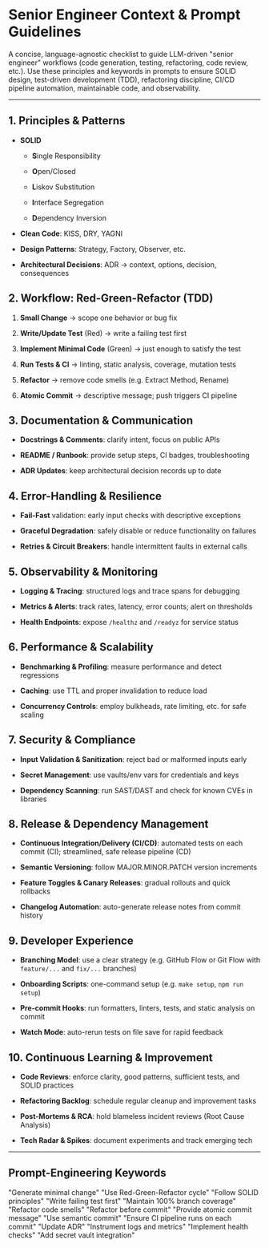 # Senior Engineer Context & Prompt Guidelines

A concise, language-agnostic checklist to guide LLM-driven "senior engineer" workflows (code generation, testing, refactoring, code review, etc.). Use these principles and keywords in prompts to ensure SOLID design, test-driven development (TDD), refactoring discipline, CI/CD pipeline automation, maintainable code, and observability.

---

## 1. Principles & Patterns

- **SOLID**

    - **S**ingle Responsibility

    - **O**pen/Closed

    - **L**iskov Substitution

    - **I**nterface Segregation

    - **D**ependency Inversion

- **Clean Code**: KISS, DRY, YAGNI

- **Design Patterns**: Strategy, Factory, Observer, etc.

- **Architectural Decisions**: ADR → context, options, decision, consequences


## 2. Workflow: Red-Green-Refactor (TDD)

1. **Small Change** → scope one behavior or bug fix

2. **Write/Update Test** (Red) → write a failing test first

3. **Implement Minimal Code** (Green) → just enough to satisfy the test

4. **Run Tests & CI** → linting, static analysis, coverage, mutation tests

5. **Refactor** → remove code smells (e.g. Extract Method, Rename)

6. **Atomic Commit** → descriptive message; push triggers CI pipeline


## 3. Documentation & Communication

- **Docstrings & Comments**: clarify intent, focus on public APIs

- **README / Runbook**: provide setup steps, CI badges, troubleshooting

- **ADR Updates**: keep architectural decision records up to date


## 4. Error-Handling & Resilience

- **Fail-Fast** validation: early input checks with descriptive exceptions

- **Graceful Degradation**: safely disable or reduce functionality on failures

- **Retries & Circuit Breakers**: handle intermittent faults in external calls


## 5. Observability & Monitoring

- **Logging & Tracing**: structured logs and trace spans for debugging

- **Metrics & Alerts**: track rates, latency, error counts; alert on thresholds

- **Health Endpoints**: expose `/healthz` and `/readyz` for service status


## 6. Performance & Scalability

- **Benchmarking & Profiling**: measure performance and detect regressions

- **Caching**: use TTL and proper invalidation to reduce load

- **Concurrency Controls**: employ bulkheads, rate limiting, etc. for safe scaling


## 7. Security & Compliance

- **Input Validation & Sanitization**: reject bad or malformed inputs early

- **Secret Management**: use vaults/env vars for credentials and keys

- **Dependency Scanning**: run SAST/DAST and check for known CVEs in libraries


## 8. Release & Dependency Management

- **Continuous Integration/Delivery (CI/CD)**: automated tests on each commit (CI); streamlined, safe release pipeline (CD)

- **Semantic Versioning**: follow MAJOR.MINOR.PATCH version increments

- **Feature Toggles & Canary Releases**: gradual rollouts and quick rollbacks

- **Changelog Automation**: auto-generate release notes from commit history


## 9. Developer Experience

- **Branching Model**: use a clear strategy (e.g. GitHub Flow or Git Flow with `feature/...` and `fix/...` branches)

- **Onboarding Scripts**: one-command setup (e.g. `make setup`, `npm run setup`)

- **Pre-commit Hooks**: run formatters, linters, tests, and static analysis on commit

- **Watch Mode**: auto-rerun tests on file save for rapid feedback


## 10. Continuous Learning & Improvement

- **Code Reviews**: enforce clarity, good patterns, sufficient tests, and SOLID practices

- **Refactoring Backlog**: schedule regular cleanup and improvement tasks

- **Post-Mortems & RCA**: hold blameless incident reviews (Root Cause Analysis)

- **Tech Radar & Spikes**: document experiments and track emerging tech


---

## Prompt-Engineering Keywords

"Generate minimal change"
"Use Red-Green-Refactor cycle"
"Follow SOLID principles"
"Write failing test first"
"Maintain 100% branch coverage"
"Refactor code smells"
"Refactor before commit"
"Provide atomic commit message"
"Use semantic commit"
"Ensure CI pipeline runs on each commit"
"Update ADR"
"Instrument logs and metrics"
"Implement health checks"
"Add secret vault integration"
